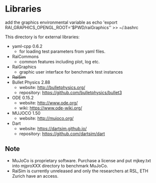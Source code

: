 # Libraries

add the graphics environmental variable as
echo 'export RAI_GRAPHICS_OPENGL_ROOT='$PWD/raiGraphics'' >> ~/.bashrc

This directory is for external libraries: 

- yaml-cpp 0.6.2
	- for loading test parameters from yaml files. 
- RaiCommons 
	- common features including plot, log etc.
- RaiGraphics
	- graphic user interface for benchmark test instances
- ~~RaiSim~~ 
- Bullet Physics 2.88
	- website: http://bulletphysics.org/
    - repository: https://github.com/bulletphysics/bullet3
- ODE 0.15.2
	- website: http://www.ode.org/
    - wiki: https://www.ode-wiki.org/
- MUJOCO 1.50
	- website: http://mujoco.org/
- Dart 
	- website: https://dartsim.github.io/
	- repository: https://github.com/dartsim/dart

## Note  

- MuJoCo is proprietary software. Purchase a license and put mjkey.txt into mjproXXX directory to benchmark MuJoCo.
- RaiSim is currently unreleased and only the researchers at RSL, ETH Zurich have an access. 

